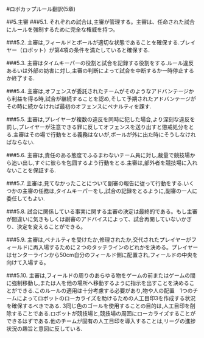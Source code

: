 #ロボカップルール翻訳(5章)

##5.主審
###5.1.
それぞれの試合は,主審が管理する。主審は、任命された試合にルールを強制するために完全な権威を持つ。

###5.2.
主審は,フィールドとボールが適切な状態であることを確保する.プレイヤー（ロボット）が第4項の条件を満たしていると確保する.

###5.3.
主審はタイムキーパーの役割と試合を記録する役割をする.ルール違反あるいは外部の妨害に対し,主審の判断によって試合を中断するか一時停止するか終了する.

###5.4.
主審は,オフェンスが委託されたチームがそのようなアドバンテージから利益を得る時,試合が継続することを認め,そして予期されたアドバンテージがその時に続かなければ最初のオフェンスにペナルティを課す.

###5.5.
主審は,プレイヤーが複数の違反を同時に犯した場合,より深刻な違反を罰し,プレイヤーが注意できる罪に反してオフェンスを送り出すと懲戒処分をとる.主審はその場で行動をとる義務はないが,ボールが外に出た時にそうしなければならない.

###5.6.
主審は,責任のある態度でふるまわないチーム員に対し,裁量で競技場から追い出し,すぐに彼らを包囲するよう行動をとる.主審は,部外者を競技場に入れないことを保証する.

###5.7.
主審は,見てなかったことについて副審の報告に従って行動をする.いくつかの主審の任務は,タイムキーパーをし,試合の記録をとるように,副審の一人に委任してもよい.

###5.8.
試合に関係している事実に関する主審の決定は最終的である。もし主審が間違いに気きもしくは副審のアドバイスによって、試合再開していないかぎり、決定を変えることができる。

###5.9.
主審は,ペナルティを受けたか,修理されたか,交代されたプレイヤーがフィールドに再入場するために２つのタッチラインのどれかを決める。プレイヤーはセンターラインから50cm自分のフィールド側に配置され,フィールドの中央を向けて入場する。

###5.10.
主審は,フィールドの周りのあらゆる物をゲームの前またはゲームの間に強制移動し,または人を他の場所へ移動するように指示を出すことを決めることができる.このルールの適用は十分考慮する必要があり,物や人の配置　1つのチームによってロボットのローカライズを助けるための人工目印3を作成する状況を確保するべきである.
3同じ色のゴールを使用することの目的は,人工目印を削除することである.ロボットが競技場と,競技場の周囲にローカライズすることができるはずである.他のチームが固有の人工目印を導入することは,リーグの進捗状況の趣旨と意図に反している.

